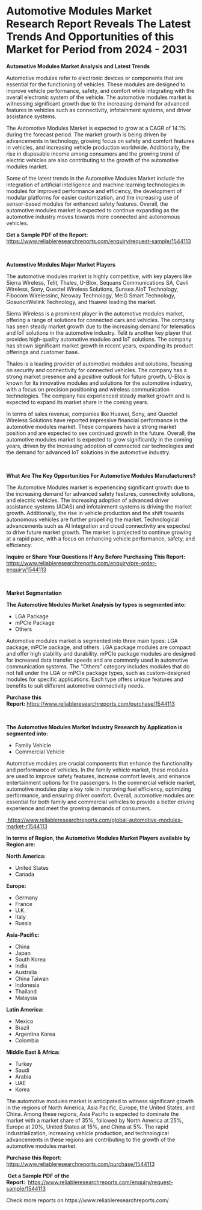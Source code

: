 <p><h1>Automotive Modules Market Research Report Reveals The Latest Trends And Opportunities of this Market for Period from 2024 - 2031</h1></p><p><strong>Automotive Modules Market Analysis and Latest Trends</strong></p>
<p><p>Automotive modules refer to electronic devices or components that are essential for the functioning of vehicles. These modules are designed to improve vehicle performance, safety, and comfort while integrating with the overall electronic system of the vehicle. The automotive modules market is witnessing significant growth due to the increasing demand for advanced features in vehicles such as connectivity, infotainment systems, and driver assistance systems.</p><p>The Automotive Modules Market is expected to grow at a CAGR of 14.1% during the forecast period. The market growth is being driven by advancements in technology, growing focus on safety and comfort features in vehicles, and increasing vehicle production worldwide. Additionally, the rise in disposable income among consumers and the growing trend of electric vehicles are also contributing to the growth of the automotive modules market.</p><p>Some of the latest trends in the Automotive Modules Market include the integration of artificial intelligence and machine learning technologies in modules for improved performance and efficiency, the development of modular platforms for easier customization, and the increasing use of sensor-based modules for enhanced safety features. Overall, the automotive modules market is expected to continue expanding as the automotive industry moves towards more connected and autonomous vehicles.</p></p>
<p><strong>Get a Sample PDF of the Report:&nbsp;</strong> <a href="https://www.reliableresearchreports.com/enquiry/request-sample/1544113">https://www.reliableresearchreports.com/enquiry/request-sample/1544113</a></p>
<p>&nbsp;</p>
<p><strong>Automotive Modules Major Market Players</strong></p>
<p><p>The automotive modules market is highly competitive, with key players like Sierra Wireless, Telit, Thales, U-Blox, Sequans Communications SA, Cavli Wireless, Sony, Quectel Wireless Solutions, Sunsea AIoT Technology, Fibocom Wirelessinc, Neoway Technology, MeiG Smart Technology, GosuncnWelink Technology, and Huawei leading the market. </p><p>Sierra Wireless is a prominent player in the automotive modules market, offering a range of solutions for connected cars and vehicles. The company has seen steady market growth due to the increasing demand for telematics and IoT solutions in the automotive industry. Telit is another key player that provides high-quality automotive modules and IoT solutions. The company has shown significant market growth in recent years, expanding its product offerings and customer base.</p><p>Thales is a leading provider of automotive modules and solutions, focusing on security and connectivity for connected vehicles. The company has a strong market presence and a positive outlook for future growth. U-Blox is known for its innovative modules and solutions for the automotive industry, with a focus on precision positioning and wireless communication technologies. The company has experienced steady market growth and is expected to expand its market share in the coming years.</p><p>In terms of sales revenue, companies like Huawei, Sony, and Quectel Wireless Solutions have reported impressive financial performance in the automotive modules market. These companies have a strong market position and are expected to see continued growth in the future. Overall, the automotive modules market is expected to grow significantly in the coming years, driven by the increasing adoption of connected car technologies and the demand for advanced IoT solutions in the automotive industry.</p></p>
<p>&nbsp;</p>
<p><strong>What Are The Key Opportunities For Automotive Modules Manufacturers?</strong></p>
<p><p>The Automotive Modules market is experiencing significant growth due to the increasing demand for advanced safety features, connectivity solutions, and electric vehicles. The increasing adoption of advanced driver assistance systems (ADAS) and infotainment systems is driving the market growth. Additionally, the rise in vehicle production and the shift towards autonomous vehicles are further propelling the market. Technological advancements such as AI integration and cloud connectivity are expected to drive future market growth. The market is projected to continue growing at a rapid pace, with a focus on enhancing vehicle performance, safety, and efficiency.</p></p>
<p><strong>Inquire or Share Your Questions If Any Before Purchasing This Report:</strong> <a href="https://www.reliableresearchreports.com/enquiry/pre-order-enquiry/1544113">https://www.reliableresearchreports.com/enquiry/pre-order-enquiry/1544113</a></p>
<p>&nbsp;</p>
<p><strong>Market Segmentation</strong></p>
<p><strong>The Automotive Modules Market Analysis by types is segmented into:</strong></p>
<p><ul><li>LGA Package</li><li>mPCIe Package</li><li>Others</li></ul></p>
<p><p>Automotive modules market is segmented into three main types: LGA package, mPCIe package, and others. LGA package modules are compact and offer high stability and durability. mPCIe package modules are designed for increased data transfer speeds and are commonly used in automotive communication systems. The "Others" category includes modules that do not fall under the LGA or mPCIe package types, such as custom-designed modules for specific applications. Each type offers unique features and benefits to suit different automotive connectivity needs.</p></p>
<p><strong>Purchase this Report:&nbsp;</strong><a href="https://www.reliableresearchreports.com/purchase/1544113">https://www.reliableresearchreports.com/purchase/1544113</a></p>
<p>&nbsp;</p>
<p><strong>The Automotive Modules Market Industry Research by Application is segmented into:</strong></p>
<p><ul><li>Family Vehicle</li><li>Commercial Vehicle</li></ul></p>
<p><p>Automotive modules are crucial components that enhance the functionality and performance of vehicles. In the family vehicle market, these modules are used to improve safety features, increase comfort levels, and enhance entertainment options for the passengers. In the commercial vehicle market, automotive modules play a key role in improving fuel efficiency, optimizing performance, and ensuring driver comfort. Overall, automotive modules are essential for both family and commercial vehicles to provide a better driving experience and meet the growing demands of consumers.</p></p>
<p><a href="https://www.reliableresearchreports.com/global-automotive-modules-market-r1544113">&nbsp;https://www.reliableresearchreports.com/global-automotive-modules-market-r1544113</a></p>
<p><strong>In terms of Region, the Automotive Modules Market Players available by Region are:</strong></p>
<p>
    <p> <strong> North America: </strong>
        <ul>
            <li>United States</li>
            <li>Canada</li>
        </ul>
        </p> 
    <p> <strong> Europe: </strong>
        <ul>
            <li>Germany</li>
            <li>France</li>
            <li>U.K.</li>
            <li>Italy</li>
            <li>Russia</li>
        </ul>
        </p> 
    <p> <strong> Asia-Pacific: </strong>
        <ul>
            <li>China</li>
            <li>Japan</li>
            <li>South Korea</li>
            <li>India</li>
            <li>Australia</li>
            <li>China Taiwan</li>
            <li>Indonesia</li>
            <li>Thailand</li>
            <li>Malaysia</li>
        </ul>
        </p> 
    <p> <strong> Latin America: </strong>
        <ul>
            <li>Mexico</li>
            <li>Brazil</li>
            <li>Argentina Korea</li>
            <li>Colombia</li>
        </ul>
        </p> 
    <p> <strong> Middle East & Africa: </strong>
        <ul>
            <li>Turkey</li>
            <li>Saudi</li>
            <li>Arabia</li>
            <li>UAE</li>
            <li>Korea</li>
        </ul>
    </p>
    </p>
<p><p>The automotive modules market is anticipated to witness significant growth in the regions of North America, Asia Pacific, Europe, the United States, and China. Among these regions, Asia Pacific is expected to dominate the market with a market share of 35%, followed by North America at 25%, Europe at 20%, United States at 15%, and China at 5%. The rapid industrialization, increasing vehicle production, and technological advancements in these regions are contributing to the growth of the automotive modules market.</p></p>
<p><strong>Purchase this Report: </strong><a href="https://www.reliableresearchreports.com/purchase/1544113">https://www.reliableresearchreports.com/purchase/1544113</a></p>
<p>&nbsp;<strong>Get a Sample PDF of the Report:&nbsp;&nbsp;</strong><a href="https://www.reliableresearchreports.com/enquiry/request-sample/1544113">https://www.reliableresearchreports.com/enquiry/request-sample/1544113</a></p>
<p><strong></strong></p>
<p>Check more reports on https://www.reliableresearchreports.com/</p>